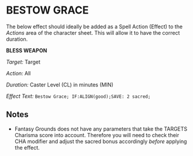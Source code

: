 # BESTOW GRACE

The below effect should ideally be added as a Spell Action (Effect) to the *Actions* area of the character sheet. This will allow it to have the correct duration. 

**BLESS WEAPON**

*Target:* Target

*Action:* All

*Duration:* Caster Level (CL) in minutes (MIN)

*Effect Text:* `Bestow Grace; IF:ALIGN(good);SAVE: 2 sacred;`

## Notes
- Fantasy Grounds does not have any parameters that take the TARGETS Charisma score into account. Therefore you will need to check their CHA modifier and adjust the sacred bonus accordingly *before* applying the effect. 

